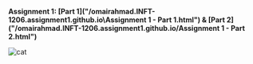 **Assignment 1: [Part 1]("/omairahmad.INFT-1206.assignment1.github.io\Assignment 1 - Part 1.html") & [Part 2]("/omairahmad.INFT-1206.assignment1.github.io/Assignment 1 - Part 2.html")**

![cat](https://steamuserimages-a.akamaihd.net/ugc/2057625097153828690/1EC78387C5BA364727A0B4700D7F5DA7750F99E6/?imw=512&&ima=fit&impolicy=Letterbox&imcolor=%23000000&letterbox=false)